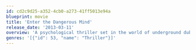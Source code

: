 ```yaml
---
id: cd2c9d25-a352-4cb0-a273-41ff5013e94a
blueprint: movie
title: 'Enter the Dangerous Mind'
release_date: '2013-03-11'
overview: 'A psychological thriller set in the world of underground dubstep, Snap is the story of Jim Whitman, a brilliant but painfully introverted musician who develops a crush on a young social worker.'
genres: '[{"id": 53, "name": "Thriller"}]'
---
```

